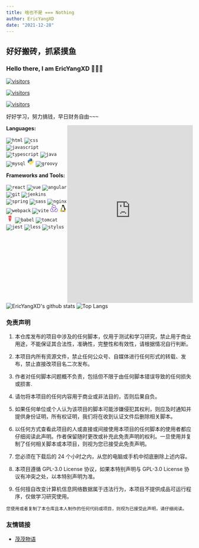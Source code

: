 ```yaml
---
title: 啥也不是 === Nothing
author: EricYangXD
date: "2021-12-28"
---
```


## 好好搬砖，抓紧摸鱼

### Hello there, I am EricYangXD 👋👋👋

[![visitors](https://visitor-badge.glitch.me/badge?page_id=EricYangXD.EricYangXD)](https://github.com/EricYangXD)

[![visitors](https://visitor-badge.laobi.icu/badge?page_id=EricYangXD.EricYangXD)](https://github.com/EricYangXD)

[![visitors](https://komarev.com/ghpvc/?username=EricYangXD&color=green&label=visitors)](https://github.com/EricYangXD)

<pre>
好好学习，努力搞钱，早日财务自由~~~
</pre>

<iframe align='right' src="https://giphy.com/embed/l0MYKqBTwZeJi2e5y" width="339" height="480" frameBorder="0" class="giphy-embed" allowFullScreen></iframe>

**Languages:**

<code><img height="20" src="https://www.vectorlogo.zone/logos/w3_html5/w3_html5-icon.svg" alt="html" /></code>
<code><img height="20" src="https://www.vectorlogo.zone/logos/w3_css/w3_css-official.svg" alt="css" /></code>
<code><img height="20" src="https://www.vectorlogo.zone/logos/javascript/javascript-icon.svg" alt="javascript" /></code>
<code><img height="20" src="https://www.vectorlogo.zone/logos/typescriptlang/typescriptlang-icon.svg" alt="typescript" /></code>
<code><img height="20" src="https://www.vectorlogo.zone/logos/java/java-icon.svg" alt="java" /></code>
<code><img height="20" src="https://www.vectorlogo.zone/logos/mysql/mysql-official.svg" alt="mysql" /></code>
<code><img height="20" src="https://raw.githubusercontent.com/devicons/devicon/master/icons/python/python-original.svg" alt="python" /></code>
<code><img height="20" src="https://www.vectorlogo.zone/logos/groovy-lang/groovy-lang-icon.svg" alt="groovy" /></code>

**Frameworks and Tools:**

<code><img height="20" src="https://www.vectorlogo.zone/logos/reactjs/reactjs-icon.svg" alt="react" /></code>
<code><img height="20" src="https://www.vectorlogo.zone/logos/vuejs/vuejs-icon.svg" alt="vue" /></code>
<code><img height="20" src="https://www.vectorlogo.zone/logos/angular/angular-icon.svg" alt="angular" /></code>
<code><img height="20" src="https://www.vectorlogo.zone/logos/git-scm/git-scm-icon.svg" alt="git" /></code>
<code><img height="20" src="https://www.vectorlogo.zone/logos/jenkins/jenkins-icon.svg" alt="jenkins" /></code>
<code><img height="20" src="https://www.vectorlogo.zone/logos/springio/springio-icon.svg" alt="spring" /></code>
<code><img height="20" src="https://www.vectorlogo.zone/logos/sass-lang/sass-lang-icon.svg" alt="sass" /></code>
<code><img height="20" src="https://www.vectorlogo.zone/logos/nginx/nginx-icon.svg" alt="nginx" /></code>
<code><img height="20" src="https://www.vectorlogo.zone/logos/js_webpack/js_webpack-icon.svg" alt="webpack" /></code>
<code><img height="20" src="https://vitejs.dev/logo.svg" alt="vite" /></code>
<code><img height="20" src="https://raw.githubusercontent.com/devicons/devicon/master/icons/redux/redux-original.svg" alt="redux" /></code>
<code><img height="20" src="https://raw.githubusercontent.com/devicons/devicon/master/icons/linux/linux-original.svg" alt="linux" /></code>
<code><img height="20" src="https://raw.githubusercontent.com/devicons/devicon/master/icons/gulp/gulp-plain.svg" alt="gulp" /></code>
<code><img height="20" src="https://www.vectorlogo.zone/logos/babeljs/babeljs-icon.svg" alt="babel" /></code>
<code><img height="20" src="https://www.vectorlogo.zone/logos/apache_tomcat/apache_tomcat-icon.svg" alt="tomcat" /></code>
<code><img height="20" src="https://www.vectorlogo.zone/logos/jestjsio/jestjsio-icon.svg" alt="jest" /></code>
<code><img height="20" src="https://www.vectorlogo.zone/logos/lesscss/lesscss-icon.svg" alt="less" /></code>
<code><img height="20" src="https://www.vectorlogo.zone/logos/stylus-lang/stylus-lang-icon.svg" alt="stylus" /></code>

![EricYangXD's github stats](https://github-readme-stats.vercel.app/api?username=EricYangXD&show_icons=true&hide_title=true&count_private=true)
![Top Langs](https://github-readme-stats.vercel.app/api/top-langs/?username=EricYangXD&layout=compact)

### 免责声明

1. 本仓库发布的项目中涉及的任何脚本，仅用于测试和学习研究，禁止用于商业用途，不能保证其合法性，准确性，完整性和有效性，请根据情况自行判断。

2. 本项目内所有资源文件，禁止任何公众号、自媒体进行任何形式的转载、发布，禁止直接改项目名二次发布。

3. 作者对任何脚本问题概不负责，包括但不限于由任何脚本错误导致的任何损失或损害.

4. 请勿将本项目的任何内容用于商业或非法目的，否则后果自负。

5. 如果任何单位或个人认为该项目的脚本可能涉嫌侵犯其权利，则应及时通知并提供身份证明，所有权证明，我们将在收到认证文件后删除相关脚本。

6. 以任何方式查看此项目的人或直接或间接使用本项目的任何脚本的使用者都应仔细阅读此声明。作者保留随时更改或补充此免责声明的权利。一旦使用并复制了任何相关脚本或本项目，则视为您已接受此免责声明。

7. 您必须在下载后的 24 个小时之内，从您的电脑或手机中彻底删除上述内容。

8. 本项目遵循 GPL-3.0 License 协议，如果本特别声明与 GPL-3.0 License 协议有冲突之处，以本特别声明为准。

9. 任何擅自改变计算机信息网络数据属于违法行为，本项目不提供成品可运行程序，仅做学习研究使用。

`您使用或者复制了本仓库且本人制作的任何代码或项目，则视为已接受此声明，请仔细阅读。`

### 友情链接

- [茂茂物语](https://maomao.fe-mm.com)

